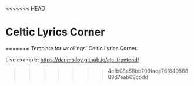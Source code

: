 <<<<<<< HEAD
# Celtic Lyrics Corner

=======
Template for wcollings' Celtic Lyrics Corner.

Live example: https://danmolloy.github.io/clc-frontend/
>>>>>>> 4efb08a58bb703faea76f84056889d7eab09cbdd
